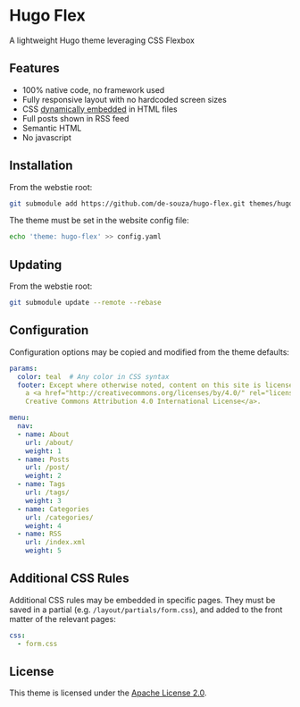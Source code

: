 # Hugo Flex

A lightweight Hugo theme leveraging CSS Flexbox


## Features

- 100% native code, no framework used
- Fully responsive layout with no hardcoded screen sizes
- CSS [dynamically embedded](#additional-css-rules) in HTML files
- Full posts shown in RSS feed
- Semantic HTML
- No javascript


## Installation

From the webstie root:

```bash
git submodule add https://github.com/de-souza/hugo-flex.git themes/hugo-flex
```

The theme must be set in the website config file:

```bash
echo 'theme: hugo-flex' >> config.yaml
```


## Updating

From the webstie root:

```bash
git submodule update --remote --rebase
```

## Configuration

Configuration options may be copied and modified from the theme defaults:

```yaml
params:
  color: teal  # Any color in CSS syntax
  footer: Except where otherwise noted, content on this site is licensed under
    a <a href="http://creativecommons.org/licenses/by/4.0/" rel="license">
    Creative Commons Attribution 4.0 International License</a>.

menu:
  nav:
  - name: About
    url: /about/
    weight: 1
  - name: Posts
    url: /post/
    weight: 2
  - name: Tags
    url: /tags/
    weight: 3
  - name: Categories
    url: /categories/
    weight: 4
  - name: RSS
    url: /index.xml
    weight: 5
```


## Additional CSS Rules

Additional CSS rules may be embedded in specific pages. They must be saved in a partial (e.g. `/layout/partials/form.css`), and added to the front matter of the relevant pages:

```yaml
css:
  - form.css
```


## License

This theme is licensed under the [Apache License 2.0](https://github.com/de-souza/hugo-flex/blob/master/LICENSE).
